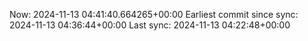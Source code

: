Now: 2024-11-13 04:41:40.664265+00:00 Earliest commit since sync: 2024-11-13 04:36:44+00:00 Last sync: 2024-11-13 04:22:48+00:00
